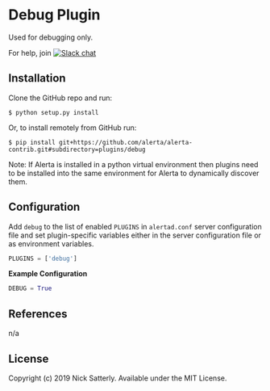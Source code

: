 Debug Plugin
============

Used for debugging only.

For help, join [![Slack chat](https://img.shields.io/badge/chat-on%20slack-blue?logo=slack)](https://slack.alerta.dev)

Installation
------------

Clone the GitHub repo and run:

    $ python setup.py install

Or, to install remotely from GitHub run:

    $ pip install git+https://github.com/alerta/alerta-contrib.git#subdirectory=plugins/debug

Note: If Alerta is installed in a python virtual environment then plugins
need to be installed into the same environment for Alerta to dynamically
discover them.

Configuration
-------------

Add `debug` to the list of enabled `PLUGINS` in `alertad.conf` server
configuration file and set plugin-specific variables either in the
server configuration file or as environment variables.

```python
PLUGINS = ['debug']
```

**Example Configuration**

```python
DEBUG = True
```

References
----------

n/a

License
-------

Copyright (c) 2019 Nick Satterly. Available under the MIT License.
